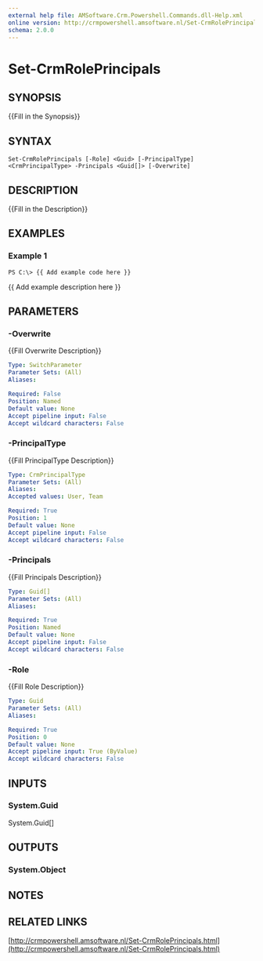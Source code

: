 ```yaml
---
external help file: AMSoftware.Crm.Powershell.Commands.dll-Help.xml
online version: http://crmpowershell.amsoftware.nl/Set-CrmRolePrincipals.html
schema: 2.0.0
---
```


# Set-CrmRolePrincipals

## SYNOPSIS
{{Fill in the Synopsis}}

## SYNTAX

```
Set-CrmRolePrincipals [-Role] <Guid> [-PrincipalType] <CrmPrincipalType> -Principals <Guid[]> [-Overwrite]
```

## DESCRIPTION
{{Fill in the Description}}

## EXAMPLES

### Example 1
```
PS C:\> {{ Add example code here }}
```

{{ Add example description here }}

## PARAMETERS

### -Overwrite
{{Fill Overwrite Description}}

```yaml
Type: SwitchParameter
Parameter Sets: (All)
Aliases: 

Required: False
Position: Named
Default value: None
Accept pipeline input: False
Accept wildcard characters: False
```

### -PrincipalType
{{Fill PrincipalType Description}}

```yaml
Type: CrmPrincipalType
Parameter Sets: (All)
Aliases: 
Accepted values: User, Team

Required: True
Position: 1
Default value: None
Accept pipeline input: False
Accept wildcard characters: False
```

### -Principals
{{Fill Principals Description}}

```yaml
Type: Guid[]
Parameter Sets: (All)
Aliases: 

Required: True
Position: Named
Default value: None
Accept pipeline input: False
Accept wildcard characters: False
```

### -Role
{{Fill Role Description}}

```yaml
Type: Guid
Parameter Sets: (All)
Aliases: 

Required: True
Position: 0
Default value: None
Accept pipeline input: True (ByValue)
Accept wildcard characters: False
```

## INPUTS

### System.Guid
System.Guid[]


## OUTPUTS

### System.Object

## NOTES

## RELATED LINKS

[http://crmpowershell.amsoftware.nl/Set-CrmRolePrincipals.html](http://crmpowershell.amsoftware.nl/Set-CrmRolePrincipals.html)

